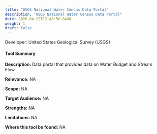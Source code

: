 ```yaml
---
title: "USGS National Water Census Data Portal"
description: "USGS National Water Census Data Portal"
date: 2020-04-22T12:48:50-0400
weight: 1
draft: false
---
```

Developer: United States Geological Survey (USGS)

#### Tool Summary
**Description:** Data portal that provides data on Water Budget and Stream Flow

**Relevance:** NA

**Scope:** NA

**Target Audience:** NA

**Strengths:** NA

**Limitations:** NA

**Where this tool be found:** NA
